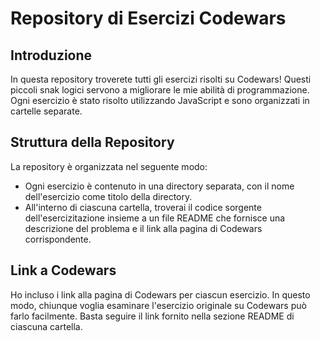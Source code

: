 # Repository di Esercizi Codewars

## Introduzione

In questa repository troverete tutti gli esercizi risolti su Codewars! Questi piccoli snak logici servono a migliorare le mie abilità di programmazione. Ogni esercizio è stato risolto utilizzando JavaScript e sono organizzati in cartelle separate.

## Struttura della Repository

La repository è organizzata nel seguente modo:

- Ogni esercizio è contenuto in una directory separata, con il nome dell'esercizio come titolo della directory.
- All'interno di ciascuna cartella, troverai il codice sorgente dell'esercizitazione insieme a un file README che fornisce una descrizione del problema e il link alla pagina di Codewars corrispondente.

## Link a Codewars

Ho incluso i link alla pagina di Codewars per ciascun esercizio. In questo modo, chiunque voglia esaminare l'esercizio originale su Codewars può farlo facilmente. Basta seguire il link fornito nella sezione README di ciascuna cartella.
